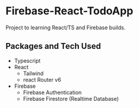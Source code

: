 # Firebase-React-TodoApp

Project to learning React/TS and Firebase builds.

## Packages and Tech Used

-   Typescript
-   React
    -   Tailwind
    -   react Router v6
-   Firebase
    -   Firebase Authentication
    -   Firebase Firestore (Realtime Database)
